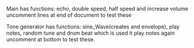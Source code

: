 Main has functions: echo, double speed, half speed and increase volume
uncomment lines at end of document to test these

Tone generator has functions: sine_Wave(creates and envelope), play notes, random tune and drum beat which is used it play notes
again uncomment at bottom to test these.
